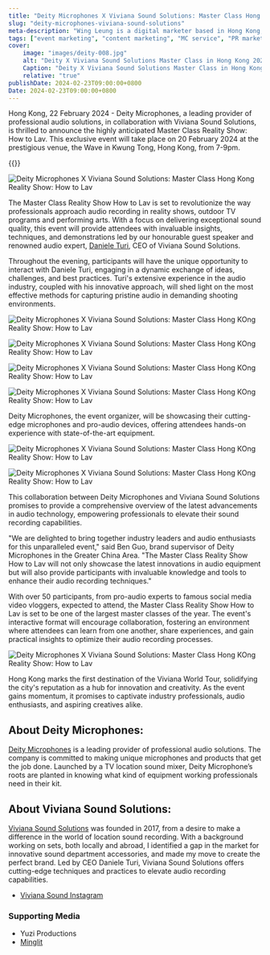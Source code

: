 ```yaml
---
title: "Deity Microphones X Viviana Sound Solutions: Master Class Hong Kong Reality Show: How to Lav"
slug: "deity-microphones-viviana-sound-solutions"
meta-description: "Wing Leung is a digital marketer based in Hong Kong, specializing in various aspects of digital marketing including content marketing, website management, SEO, SEM, and e-commerce strategy. My goal is to leverage my skills and experience to contribute to innovative marketing projects and help businesses grow in the digital landscape."
tags: ["event marketing", "content marketing", "MC service", "PR marketing", "Deity", "Viviana Sound Solutions"]
cover:
    image: "images/deity-008.jpg"
    alt: "Deity X Viviana Sound Solutions Master Class in Hong Kong 2024: How to lav"
    Caption: "Deity X Viviana Sound Solutions Master Class in Hong Kong 2024: How to lav"
    relative: "true"
publishDate: 2024-02-23T09:00:00+0800
Date: 2024-02-23T09:00:00+0800
---
```

Hong Kong, 22 February 2024 - Deity Microphones, a leading provider of professional audio solutions, in collaboration with Viviana Sound Solutions, is thrilled to announce the highly anticipated Master Class Reality Show: How to Lav. This exclusive event will take place on 20 February 2024 at the prestigious venue, the Wave in Kwung Tong, Hong Kong, from 7-9pm.

{{<youtube g3VAuSjUSzY>}}

![Deity Microphones X Viviana Sound Solutions: Master Class Hong Kong Reality Show: How to Lav]("/images/deity-001.jpg")

The Master Class Reality Show How to Lav is set to revolutionize the way professionals approach audio recording in reality shows, outdoor TV programs and performing arts. With a focus on delivering exceptional sound quality, this event will provide attendees with invaluable insights, techniques, and demonstrations led by our honourable guest speaker and renowned audio expert, [Daniele Turi](https://www.instagram.com/turidaniele/), CEO of Viviana Sound Solutions.

Throughout the evening, participants will have the unique opportunity to interact with Daniele Turi, engaging in a dynamic exchange of ideas, challenges, and best practices. Turi's extensive experience in the audio industry, coupled with his innovative approach, will shed light on the most effective methods for capturing pristine audio in demanding shooting environments.

![Deity Microphones X Viviana Sound Solutions: Master Class Hong KOng Reality Show: How to Lav](/images/deity-002.jpg "Daniele Turi, the CEO of Viviana Sound demonstrated how to lav in the event")

![Deity Microphones X Viviana Sound Solutions: Master Class Hong KOng Reality Show: How to Lav](images/deity-005.jpg "Daniele Turi, the CEO of Viviana Sound demonstrated how to lav in the event")

![Deity Microphones X Viviana Sound Solutions: Master Class Hong KOng Reality Show: How to Lav](images/deity-006.jpg "Daniele Turi, the CEO of Viviana Sound demonstrated how to lav in the event")

![Deity Microphones X Viviana Sound Solutions: Master Class Hong KOng Reality Show: How to Lav](images/deity-007.jpg "Daniele Turi, the CEO of Viviana Sound demonstrated how to lav in the event")


Deity Microphones, the event organizer, will be showcasing their cutting-edge microphones and pro-audio devices, offering attendees hands-on experience with state-of-the-art equipment. 

![Deity Microphones X Viviana Sound Solutions: Master Class Hong KOng Reality Show: How to Lav](images/deity-003.jpg "Deity wierless microphone system")

![Deity Microphones X Viviana Sound Solutions: Master Class Hong KOng Reality Show: How to Lav](images/deity-004.jpg "Deity supported all the audio equipment in the event")


This collaboration between Deity Microphones and Viviana Sound Solutions promises to provide a comprehensive overview of the latest advancements in audio technology, empowering professionals to elevate their sound recording capabilities.

"We are delighted to bring together industry leaders and audio enthusiasts for this unparalleled event," said Ben Guo, brand supervisor of Deity Microphones in the Greater China Area. "The Master Class Reality Show How to Lav will not only showcase the latest innovations in audio equipment but will also provide participants with invaluable knowledge and tools to enhance their audio recording techniques."

With over 50 participants, from pro-audio experts to famous social media video vloggers, expected to attend, the Master Class Reality Show How to Lav is set to be one of the largest master classes of the year. The event's interactive format will encourage collaboration, fostering an environment where attendees can learn from one another, share experiences, and gain practical insights to optimize their audio recording processes.

![Deity Microphones X Viviana Sound Solutions: Master Class Hong KOng Reality Show: How to Lav](images/deity-008.jpg "Over 50 participants attended the event")


Hong Kong marks the first destination of the Viviana World Tour, solidifying the city's reputation as a hub for innovation and creativity. As the event gains momentum, it promises to captivate industry professionals, audio enthusiasts, and aspiring creatives alike.

## About Deity Microphones:
[Deity Microphones](https://deitymic.com/) is a leading provider of professional audio solutions. The company is committed to making unique microphones and products that get the job done. Launched by a TV location sound mixer, Deity Microphone’s roots are planted in knowing what kind of equipment working professionals need in their kit.

## About Viviana Sound Solutions:
[Viviana Sound Solutions](https://www.vivianaproducts.com/) was founded in 2017, from a desire to make a difference in the world of location sound recording. With a background working on sets, both locally and abroad, I identified a gap in the market for innovative sound department accessories, and made my move to create the perfect brand. Led by CEO Daniele Turi, Viviana Sound Solutions offers cutting-edge techniques and practices to elevate audio recording capabilities.

- [Viviana Sound Instagram](https://www.instagram.com/p/C3m2VEGiOHB/)

### Supporting Media
- Yuzi Productions 
- [Minglit](https://www.minglit.info)